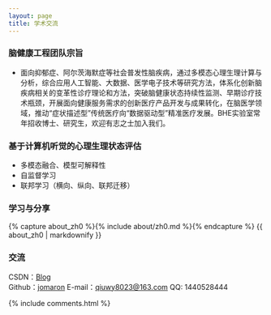 ```yaml
---
layout: page
title: 学术交流
---
```


<h3> 脑健康工程团队宗旨 </h3>

* 面向抑郁症、阿尔茨海默症等社会普发性脑疾病，通过多模态心理生理计算与分析，综合应用人工智能、大数据、医学电子技术等研究方法，体系化创新脑疾病相关的变革性诊疗理论和方法，突破脑健康状态持续性监测、早期诊疗技术瓶颈，开展面向健康服务需求的创新医疗产品开发与成果转化，在脑医学领域，推动“症状描述型”传统医疗向“数据驱动型”精准医疗发展。BHE实验室常年招收博士、研究生，欢迎有志之士加入我们。

<h3> 基于计算机听觉的心理生理状态评估 </h3>

* 多模态融合、模型可解释性
* 自监督学习
* 联邦学习（横向、纵向、联邦迁移）

<h3> 学习与分享 </h3>
<!-- Chinese Version -->
<div class="zh post-container">
    {% capture about_zh0 %}{% include about/zh0.md %}{% endcapture %}
    {{ about_zh0 | markdownify }}
</div>

<h3> 交流 </h3>

CSDN：[Blog](https://blog.csdn.net/qiu1440528444/)      
Github：[jomaron](https://github.com/jomaron/)
E-mail：qiuwy8023@163.com
QQ: 1440528444     


{% include comments.html %}
